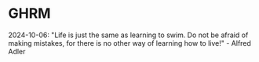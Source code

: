 # GHRM

2024-10-06: "Life is just the same as learning to swim. Do not be afraid of making mistakes, for there is no other way of learning how to live!" - Alfred Adler